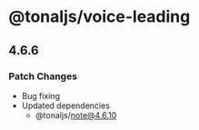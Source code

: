 # @tonaljs/voice-leading

## 4.6.6

### Patch Changes

- Bug fixing
- Updated dependencies
  - @tonaljs/note@4.6.10
